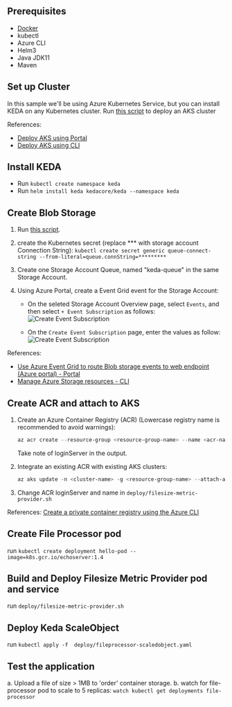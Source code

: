 ## Prerequisites

* [Docker](https://docs.docker.com/engine/install/)
* kubectl
* Azure CLI
* Helm3
* Java JDK11
* Maven

## Set up Cluster

In this sample we'll be using Azure Kubernetes Service, but you can install KEDA on any Kubernetes cluster.
Run [this script](deploy/deploy_aks.sh) to deploy an AKS cluster 

References:

* [Deploy AKS using Portal](https://docs.microsoft.com/en-us/azure/aks/kubernetes-walkthrough-portal)
* [Deploy AKS using CLI](https://docs.dapr.io/operations/hosting/kubernetes/cluster/setup-aks/)

## Install KEDA

* Run `kubectl create namespace keda`
* Run `helm install keda kedacore/keda --namespace keda`

## Create Blob Storage

1. Run [this script](deploy/deploy_storage.sh).

2. create the Kubernetes secret (replace *** with storage account Connection String):
     `kubectl create secret generic queue-connect-string --from-literal=queue.connString=*********`

3. Create one Storage Account Queue, named "keda-queue" in the same Storage Account.

4. Using Azure Portal, create a Event Grid event for the Storage Account:

   * On the seleted Storage Account Overview page, select `Events`, and then select `+ Event Subscription` as follows: ![Create Event Subscription](images/create-event-subscription.png)

   * On the `Create Event Subscription` page, enter the values as follow: ![Create Event Subscription](images/new-event-subscription.png)

References:

* [Use Azure Event Grid to route Blob storage events to web endpoint (Azure portal) - Portal](https://docs.microsoft.com/en-us/azure/event-grid/blob-event-quickstart-portal)
* [Manage Azure Storage resources - CLI](https://docs.microsoft.com/en-us/cli/azure/storage?view=azure-cli-latest)

## Create ACR and attach to AKS

1. Create an Azure Container Registry (ACR) (Lowercase registry name is recommended to avoid warnings):

    ```powershell
    az acr create --resource-group <resource-group-name> --name <acr-name> --sku Basic
    ```

    Take note of loginServer in the output.

2. Integrate an existing ACR with existing AKS clusters:

    ```powershell
    az aks update -n <cluster-name> -g <resource-group-name> --attach-acr <acr-name>
    ```

3. Change ACR loginServer and name in `deploy/filesize-metric-provider.sh`

References:
[Create a private container registry using the Azure CLI](https://docs.microsoft.com/en-us/azure/container-registry/container-registry-get-started-azure-cli)

## Create File Processor pod

run `kubectl create deployment hello-pod --image=k8s.gcr.io/echoserver:1.4`

## Build and Deploy Filesize Metric Provider pod and service

run `deploy/filesize-metric-provider.sh`

## Deploy Keda ScaleObject

run `kubectl apply -f  deploy/fileprocessor-scaledobject.yaml`

## Test the application

a. Upload a file of size > 1MB to 'order' container storage.
b. watch for file-processor pod to scale to 5 replicas: `watch kubectl get deployments file-processor`
